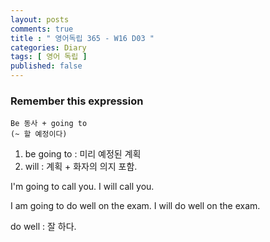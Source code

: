 ```yaml
---
layout: posts
comments: true
title : " 영어독립 365 - W16 D03 "
categories: Diary
tags: [ 영어 독립 ]
published: false
---
```


### Remember this expression

```
Be 동사 + going to 
(~ 할 예정이다)
```

1. be going to : 미리 예정된 계획
2. will : 계획 + 화자의 의지 포함.

I'm going to call you.
I will call you.

I am going to do well on the exam.
I will do well on the exam.

do well
 : 잘 하다.

